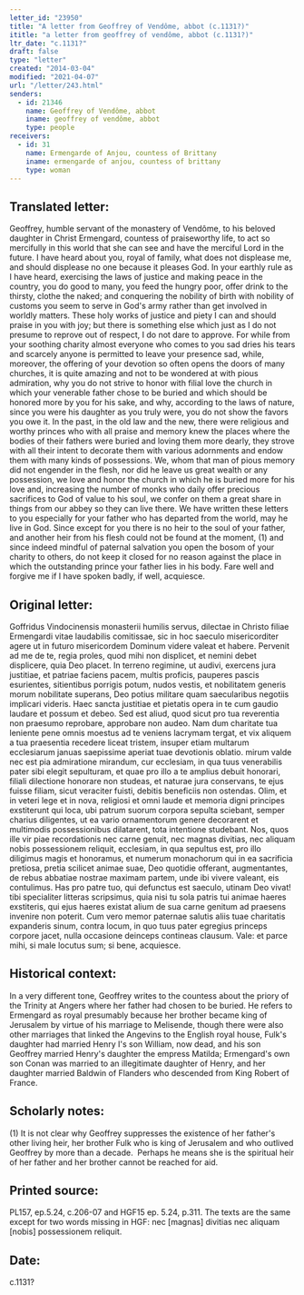 ```yaml
---
letter_id: "23950"
title: "A letter from Geoffrey of Vendôme, abbot (c.1131?)"
ititle: "a letter from geoffrey of vendôme, abbot (c.1131?)"
ltr_date: "c.1131?"
draft: false
type: "letter"
created: "2014-03-04"
modified: "2021-04-07"
url: "/letter/243.html"
senders:
  - id: 21346
    name: Geoffrey of Vendôme, abbot
    iname: geoffrey of vendôme, abbot
    type: people
receivers:
  - id: 31
    name: Ermengarde of Anjou, countess of Brittany
    iname: ermengarde of anjou, countess of brittany
    type: woman
---
```

<h2> Translated letter:</h2><p>Geoffrey, humble servant of the monastery of Vendôme, to his beloved daughter in Christ Ermengard, countess of praiseworthy life, to act so mercifully in this world that she can see and have the merciful Lord in the future. I have heard about you, royal of family, what does not displease me, and should displease no one because it pleases God. In your earthly rule as I have heard, exercising the laws of justice and making peace in the country, you do good to many, you feed the hungry poor, offer drink to the thirsty, clothe the naked; and conquering the nobility of birth with nobility of customs you seem to serve in God's army rather than get involved in worldly matters. These holy works of justice and piety I can and should praise in you with joy; but there is something else which just as I do not presume to reprove out of respect, I do not dare to approve. For while from your soothing charity almost everyone who comes to you sad dries his tears and scarcely anyone is permitted to leave your presence sad, while, moreover, the offering of your devotion so often opens the doors of many churches, it is quite amazing and not to be wondered at with pious admiration, why you do not strive to honor with filial love the church in which your venerable father chose to be buried and which should be honored more by you for his sake, and why, according to the laws of nature, since you were his daughter as you truly were, you do not show the favors you owe it. In the past, in the old law and the new, there were religious and worthy princes who with all praise and memory knew the places where the bodies of their fathers were buried and loving them more dearly, they strove with all their intent to decorate them with various adornments and endow them with many kinds of possessions. We, whom that man of pious memory did not engender in the flesh, nor did he leave us great wealth or any possession, we love and honor the church in which he is buried more for his love and, increasing the number of monks who daily offer precious sacrifices to God of value to his soul, we confer on them a great share in things from our abbey so they can live there. We have written these letters to you especially for your father who has departed from the world, may he live in God. Since except for you there is no heir to the soul of your father, and another heir from his flesh could not be found at the moment, (1) and since indeed mindful of paternal salvation you open the bosom of your charity to others, do not keep it closed for no reason against the place in which the outstanding prince your father lies in his body. Fare well and forgive me if I have spoken badly, if well, acquiesce.</p><h2 class="mt-4"> Original letter:</h2>Goffridus Vindocinensis monasterii humilis servus, dilectae in Christo filiae Ermengardi vitae laudabilis comitissae, sic in hoc saeculo misericorditer agere ut in futuro misericordem Dominum videre valeat et habere.
Pervenit ad me de te, regia proles, quod mihi non displicet, et nemini debet displicere, quia Deo placet. In terreno regimine, ut audivi, exercens jura justitiae, et patriae faciens pacem, multis proficis, pauperes pascis esurientes, sitientibus porrigis potum, nudos vestis, et nobilitatem generis morum nobilitate superans, Deo potius militare quam saecularibus negotiis implicari videris. Haec sancta justitiae et pietatis opera in te cum gaudio laudare et possum et debeo. Sed est aliud, quod sicut pro tua reverentia non praesumo reprobare, approbare non audeo. Nam dum charitate tua leniente pene omnis moestus ad te veniens lacrymam tergat, et vix aliquem a tua praesentia recedere liceat tristem, insuper etiam multarum ecclesiarum januas saepissime aperiat tuae devotionis oblatio. mirum valde nec est pia admiratione mirandum, cur ecclesiam, in qua tuus venerabilis pater sibi elegit sepulturam, et quae pro illo a te amplius debuit honorari, filiali dilectione honorare non studeas, et naturae jura conservans, te ejus fuisse filiam, sicut veraciter fuisti, debitis beneficiis non ostendas. Olim, et in veteri lege et in nova, religiosi et omni laude et memoria digni principes exstiterunt qui loca, ubi patrum suorum corpora sepulta sciebant, semper charius diligentes, ut ea vario ornamentorum genere decorarent et multimodis possessionibus dilatarent, tota intentione studebant. Nos, quos ille vir piae recordationis nec carne genuit, nec magnas divitias, nec aliquam nobis possessionem reliquit, ecclesiam, in qua sepultus est, pro illo diligimus magis et honoramus, et numerum monachorum qui in ea sacrificia pretiosa, pretia scilicet animae suae, Deo quotidie offerant, augmentantes, de rebus abbatiae nostrae maximam partem, unde ibi vivere valeant, eis contulimus. Has pro patre tuo, qui defunctus est saeculo, utinam Deo vivat! tibi specialiter litteras scripsimus, quia nisi tu sola patris tui animae haeres exstiteris, qui ejus haeres existat alium de sua carne genitum ad praesens invenire non poterit. Cum vero memor paternae salutis aliis tuae charitatis expanderis sinum, contra locum, in quo tuus pater egregius princeps corpore jacet, nulla occasione deinceps contineas clausum. Vale: et parce mihi, si male locutus sum; si bene, acquiesce.
<h2 class="mt-4"> Historical context:</h2><p>In a very different tone, Geoffrey writes to the countess about the priory of the Trinity at Angers where her father had chosen to be buried. He refers to Ermengard as royal presumably because her brother became king of Jerusalem by virtue of his marriage to Melisende, though there were also other marriages that linked the Angevins to the English royal house, Fulk's daughter had married Henry I's son William, now dead, and his son Geoffrey married Henry's daughter the empress Matilda; Ermengard's own son Conan was married to an illegitimate daughter of Henry, and her daughter married Baldwin of Flanders who descended from King Robert of France.</p><h2 class="mt-4"> Scholarly notes:</h2><p>(1) It is not clear why Geoffrey suppresses the existence of her father's other living heir, her brother Fulk who is king of Jerusalem and who outlived Geoffrey by more than a decade.&nbsp; Perhaps he means she is the spiritual heir of her father and her brother cannot be reached for aid.</p><h2 class="mt-4"> Printed source:</h2><p>PL157, ep.5.24, c.206-07 and HGF15 ep. 5.24, p.311. The texts are the same except for two words missing in HGF: nec [magnas] divitias nec aliquam [nobis] possessionem reliquit.</p><h2 class="mt-4"> Date:</h2>c.1131?